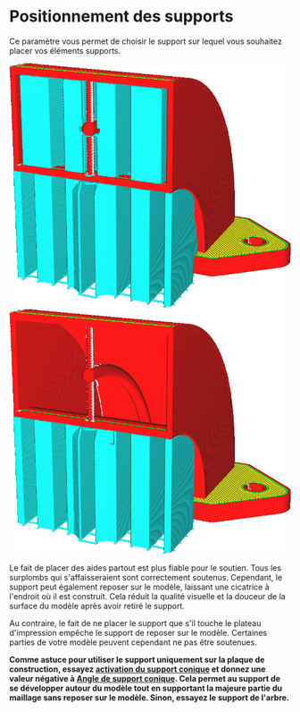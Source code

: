 Positionnement des supports
====
Ce paramètre vous permet de choisir le support sur lequel vous souhaitez placer vos éléments supports.

![Le support est généré pour toutes les surfaces en surplomb](../../../articles/images/support_type_everywhere.png)
![Le support n'est généré que là où il peut reposer sur la plaque de construction](../../../articles/images/support_type_touching_buildplate.png)

Le fait de placer des aides partout est plus fiable pour le soutien. Tous les surplombs qui s'affaisseraient sont correctement soutenus. Cependant, le support peut également reposer sur le modèle, laissant une cicatrice à l'endroit où il est construit. Cela réduit la qualité visuelle et la douceur de la surface du modèle après avoir retiré le support.

Au contraire, le fait de ne placer le support que s'il touche le plateau d'impression empêche le support de reposer sur le modèle. Certaines parties de votre modèle peuvent cependant ne pas être soutenues.

**Comme astuce pour utiliser le support uniquement sur la plaque de construction, essayez [activation du support conique](../experimental/support_conical_enabled.md) et donnez une valeur négative à [Angle de support conique](../experimental/support_conical_angle.md). Cela permet au support de se développer autour du modèle tout en supportant la majeure partie du maillage sans reposer sur le modèle. Sinon, essayez le support de l'arbre.**
